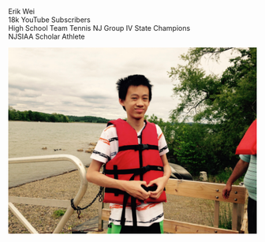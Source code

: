 Erik Wei <br/>
18k YouTube Subscribers <br/>
High School Team Tennis NJ Group IV State Champions <br/>
NJSIAA Scholar Athlete <br/>

![image](/assetts/unnamed.jpg)
